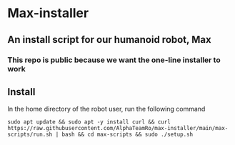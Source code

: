 # Max-installer

## An install script for our humanoid robot, Max
### This repo is public because we want the one-line installer to work

## Install
In the home directory of the robot user, run the following command
```
sudo apt update && sudo apt -y install curl && curl https://raw.githubusercontent.com/AlphaTeamRo/max-installer/main/max-scripts/run.sh | bash && cd max-scripts && sudo ./setup.sh
```